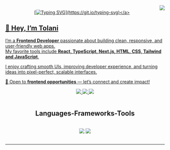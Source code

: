 <img align='right' src='https://visitor-badge.laobi.icu/badge?page_id=tolaxxi.tolaxxi)'>

<div align='center'>

<a href="https://x.com/codesbytola">[![Typing SVG](https://readme-typing-svg.demolab.com?font=Fira+Code&size=50&pause=1000&color=000000&background=FFFFFF&center=true&vCenter=true&width=2030&height=500&lines=Hey+there+I'm+Tolani;Frontend+Developer+%7C+UI+Enthusiast+%7CCode+Craftsman;I+craft+clean%2C+scalable+and+responsive+UIs.;%F0%9F%92%BC+Open+to+frontend+roles+%E2%80%94+let%E2%80%99s+connect!)](https://git.io/typing-svg)</a>

</div>

<div align ='left'>

## 👋 Hey, I’m Tolani  

I’m a **Frontend Developer** passionate about building clean, responsive, and user-friendly web apps.  
My favorite tools include **React, TypeScript, Next.js, HTML, CSS, Tailwind and JavaScript**.  

I enjoy crafting smooth UIs, improving developer experience, and turning ideas into pixel-perfect, scalable interfaces.  

💼 Open to **frontend opportunities** — let’s connect and create impact!  

</div>

<div align ='center'>
  <a href="mailto:omotolanionajoko@gmail.com" target='blank'>
  <img src ="https://img.shields.io/badge/Gmail-D14836?style=for-the-badge&logo=gmail&logoColor=white">
  </a>

  <a href="https://x.com/codesbytola" target='blank'>
  <img src ="https://img.shields.io/badge/X-000000?style=for-the-badge&logo=x&logoColor=white">
  </a>
  <a href="https://www.linkedin.com/in/omotolani-onajoko-641551364/" target='blank'>
  <img src ="https://img.shields.io/badge/LinkedIn-0077B5?style=for-the-badge&logo=linkedin&logoColor=white">
  </a>
</div>
<br/>
<h2 align="center">Languages-Frameworks-Tools</h2>
<br/>
<div align="center">
    <img src="https://skillicons.dev/icons?i=react,html,css,vscode,github,tailwind,git,bash" />
    <img src="https://skillicons.dev/icons?i=nodejs,javascript,typescript,supabase,nextjs,npm,firebase,redux,jest,radix,vitest" /><br>
</div>

<br/>
<hr/>

